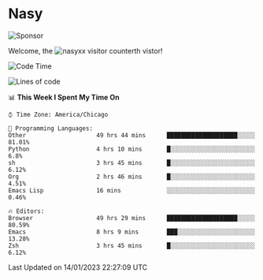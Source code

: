 # Nasy

<!--
<p align="center">
<img height="200" src="https://github-readme-stats.vercel.app/api?username=nasyxx&count_private=true&show_icons=true&theme=dracula&include_all_commits=true"/>
<img height="200" src="https://github-readme-stats.vercel.app/api/top-langs/?username=nasyxx&theme=dracula&hide=html,jupyter+notebook&count_private=true&show_icons=true"/>
</p>

  
----------------
-->

![Sponsor](https://img.shields.io/static/v1.svg?label=Sponsor&message=%E2%9D%A4&logo=GitHub&style=flat&color=pink)
 
Welcome, the ![nasyxx visitor counter](https://count.getloli.com/get/@nasyxx?theme=rule34)th vistor!
 
<!--START_SECTION:waka-->
![Code Time](http://img.shields.io/badge/Code%20Time-3%2C103%20hrs%2046%20mins-blue)

![Lines of code](https://img.shields.io/badge/From%20Hello%20World%20I%27ve%20Written-5%20Million%20lines%20of%20code-blue)

📊 **This Week I Spent My Time On** 

```text
⌚︎ Time Zone: America/Chicago

💬 Programming Languages: 
Other                    49 hrs 44 mins      ████████████████████░░░░░   81.01% 
Python                   4 hrs 10 mins       █░░░░░░░░░░░░░░░░░░░░░░░░   6.8% 
sh                       3 hrs 45 mins       █░░░░░░░░░░░░░░░░░░░░░░░░   6.12% 
Org                      2 hrs 46 mins       █░░░░░░░░░░░░░░░░░░░░░░░░   4.51% 
Emacs Lisp               16 mins             ░░░░░░░░░░░░░░░░░░░░░░░░░   0.46%

🔥 Editors: 
Browser                  49 hrs 29 mins      ████████████████████░░░░░   80.59% 
Emacs                    8 hrs 9 mins        ███░░░░░░░░░░░░░░░░░░░░░░   13.28% 
Zsh                      3 hrs 45 mins       █░░░░░░░░░░░░░░░░░░░░░░░░   6.12%

```


 Last Updated on 14/01/2023 22:27:09 UTC
<!--END_SECTION:waka-->

<!-- ![visitors](https://visitor-badge.laobi.icu/badge?page_id=nasyxx.nasyxx) -->
